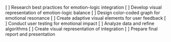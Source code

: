 [ ] Research best practices for emotion-logic integration
[ ] Develop visual representation of emotion-logic balance
[ ] Design color-coded graph for emotional resonance
[ ] Create adaptive visual elements for user feedback
[ ] Conduct user testing for emotional impact
[ ] Analyze data and refine algorithms
[ ] Create visual representation of integration
[ ] Prepare final report and presentation